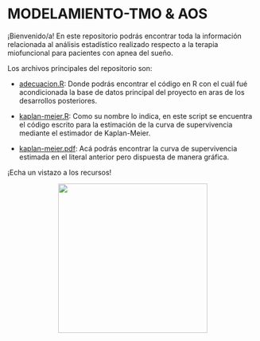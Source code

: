 # MODELAMIENTO-TMO & AOS

¡Bienvenido/a! En este repositorio podrás encontrar toda la información relacionada al análisis estadístico realizado respecto a la terapia miofuncional para pacientes con apnea del sueño. 

Los archivos principales del repositorio son:

- [adecuacion.R](https://github.com/SebastianGaviria36/MODELAMIENTO-TMO/blob/main/adecuacion.R): Donde podrás encontrar el código en R con el cuál fué acondicionada la base de datos principal del proyecto en aras de los desarrollos posteriores.

- [kaplan-meier.R](https://github.com/SebastianGaviria36/MODELAMIENTO-TMO/blob/main/kaplan-meier.R): Como su nombre lo indica, en este script se encuentra el código escrito para la estimación de la curva de supervivencia mediante el estimador de Kaplan-Meier.

- [kaplan-meier.pdf](https://github.com/SebastianGaviria36/MODELAMIENTO-TMO/blob/main/kaplan-meier.pdf): Acá podrás encontrar la curva de supervivencia estimada en el literal anterior pero dispuesta de manera gráfica.

¡Echa un vistazo a los recursos!

<p align="center">
  <img 
    width="300"
    height="300"
    src="https://img.freepik.com/vector-premium/nino-durmiendo-cama-apnea-sueno-ronquidos-concepto-sueno-saludable-ilustracion-plana-vectorial_605517-654.jpg?w=2000"
  >
</p>


